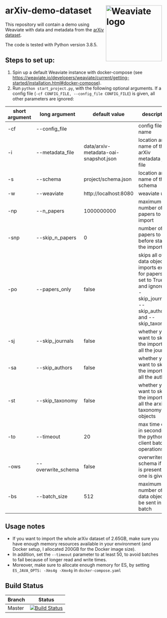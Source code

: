 # arXiv-demo-dataset  <img alt='Weaviate logo' src='https://raw.githubusercontent.com/semi-technologies/weaviate/19de0956c69b66c5552447e84d016f4fe29d12c9/docs/assets/weaviate-logo.png' width='180' align='right' />

This repository will contain a demo using Weaviate with data and metadata from the [arXiv dataset](https://www.kaggle.com/Cornell-University/arxiv).

The code is tested with Python version 3.8.5. 

## Steps to set up:
1. Spin up a default Weaviate instance with docker-compose (see https://weaviate.io/developers/weaviate/current/getting-started/installation.html#docker-compose).
2. Run `python start_project.py`, with the following optional arguments. If a config file (`-cf CONFIG_FILE, --config_file CONFIG_FILE`) is given, all other parameters are ignored:
  
  | short argument | long argument | default value | description |
  | ------ | ------ | ------ | ------ | 
  | -cf | --config_file |  | config file name |
  | -i | --metadata_file | data/arxiv-metadata-oai-snapshot.json | location and name of the arXiv metadata json file |
  | -s | --schema | project/schema.json | location and name of the schema |
  | -w | --weaviate | http://localhost:8080 | weaviate url |
  | -np | --n_papers | 1000000000 | maximum number of papers to import |
  | -snp | --skip_n_papers | 0 | number of papers to skip before starting the import |
  | -po | --papers_only | false | skips all other data object imports except for papers if set to True, and ignores --skip_journals, --skip_authors and --skip_taxonomy |
  | -sj | --skip_journals | false | whether you want to skip the import of all the journals |
  | -sa | --skip_authors | false | whether you want to skip the import of all the authors |
  | -st | --skip_taxonomy | false | whether you want to skip the import of all the arxiv taxonomy objects |
  | -to | --timeout | 20 | max time out in seconds for the python client batching operations |
  | -ows | --overwrite_schema | false | overwrites the schema if one is present and one is given |
  | -bs | --batch_size | 512 | maximum number of data objects to be sent in one batch |

## Usage notes
- If you want to import the whole arXiv dataset of 2.65GB, make sure you have enough memory resources available in your environment (and Docker setup, I allocated 200GB for the Docker image size). 
- In addition, set the `--timeout` parameter to at least 50, to avoid batches to fail because of longer read and write times.
- Moreover, make sure to allocate enough memory for ES, by setting `ES_JAVA_OPTS: -Xms4g -Xmx4g` in `docker-compose.yaml`

## Build Status

| Branch   | Status        |
| -------- |:-------------:|
| Master   | [![Build Status](https://travis-ci.com/semi-technologies/arXiv-demo-dataset.svg?branch=master)](https://travis-ci.com/semi-technologies/arXiv-demo-dataset)

